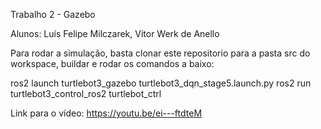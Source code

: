 Trabalho 2 - Gazebo

Alunos: Luís Felipe Milczarek, Vitor Werk de Anello

Para rodar a simulação, basta clonar este repositorio para a pasta src do workspace, buildar e rodar os comandos a baixo:

ros2 launch turtlebot3_gazebo turtlebot3_dqn_stage5.launch.py
ros2 run turtlebot3_control_ros2 turtlebot_ctrl

Link para o vídeo: https://youtu.be/ei---ftdteM